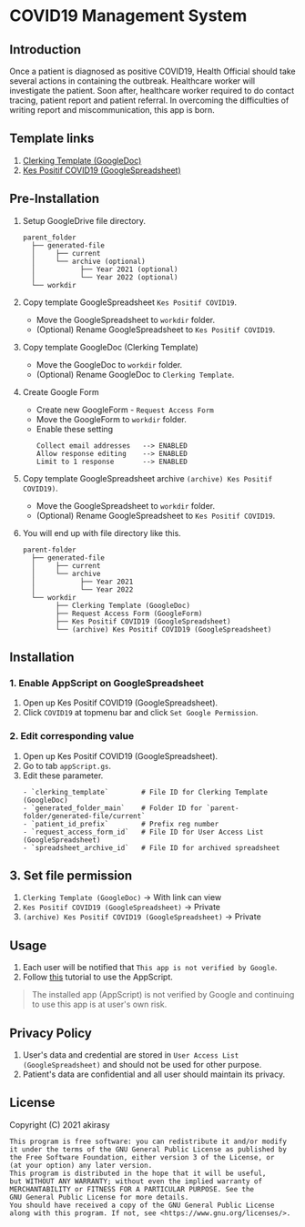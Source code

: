 # COVID19 Management System

## Introduction

Once a patient is diagnosed as positive COVID19, Health Official should take several actions in containing the outbreak. Healthcare worker will
investigate the patient. Soon after, healthcare worker required to do contact tracing, patient report and patient referral.
In overcoming the difficulties of writing report and miscommunication, this app is born.

## Template links

1. [Clerking Template (GoogleDoc)](https://docs.google.com/document/d/1zUMu0n-rj5PoevbcG2kduuSbnw6YwiFpT7Fwz1eLtEA/)
1. [Kes Positif COVID19 (GoogleSpreadsheet)](https://docs.google.com/spreadsheets/d/1p_9gPg47EE6Y8rIHMLlcgexXivjfC3_LquDe344qCL8/)

## Pre-Installation

1. Setup GoogleDrive file directory.
    ```
    parent_folder
      ├── generated-file
      │     ├── current
      │     └── archive (optional)
      │           ├── Year 2021 (optional)
      │           └── Year 2022 (optional)
      └── workdir
    ```

1. Copy template GoogleSpreadsheet `Kes Positif COVID19`.
    - Move the GoogleSpreadsheet to `workdir` folder.
    - (Optional) Rename GoogleSpreadsheet to `Kes Positif COVID19`.

1. Copy template GoogleDoc (Clerking Template)
    - Move the GoogleDoc to `workdir` folder.
    - (Optional) Rename GoogleDoc to `Clerking Template`.

1. Create Google Form
    - Create new GoogleForm - `Request Access Form`
    - Move the GoogleForm to `workdir` folder.
    - Enable these setting
        ```
        Collect email addresses   --> ENABLED
        Allow response editing    --> ENABLED
        Limit to 1 response       --> ENABLED
        ```

1. Copy template GoogleSpreadsheet archive `(archive) Kes Positif COVID19)`.
    - Move the GoogleSpreadsheet to `workdir` folder.
    - (Optional) Rename GoogleSpreadsheet to `Kes Positif COVID19`.

1. You will end up with file directory like this.
    ```
    parent-folder
      ├── generated-file
      │     ├── current
      │     └── archive
      │           ├── Year 2021
      │           └── Year 2022
      └── workdir
            ├── Clerking Template (GoogleDoc)
            ├── Request Access Form (GoogleForm)
            ├── Kes Positif COVID19 (GoogleSpreadsheet)
            └── (archive) Kes Positif COVID19 (GoogleSpreadsheet)
    ```

## Installation

### 1. Enable AppScript on GoogleSpreadsheet

1. Open up Kes Positif COVID19 (GoogleSpreadsheet).
1. Click `COVID19` at topmenu bar and click `Set Google Permission`.

### 2. Edit corresponding value

1. Open up Kes Positif COVID19 (GoogleSpreadsheet).
1. Go to tab `appScript.gs`.
1. Edit these parameter.
    ```
    - `clerking_template`        # File ID for Clerking Template (GoogleDoc)
    - `generated_folder_main`    # Folder ID for `parent-folder/generated-file/current`
    - `patient_id_prefix`        # Prefix reg number
    - `request_access_form_id`   # File ID for User Access List (GoogleSpreadsheet)
    - `spreadsheet_archive_id`   # File ID for archived spreadsheet
    ```

## 3. Set file permission

1. `Clerking Template (GoogleDoc)` -> With link can view
1. `Kes Positif COVID19 (GoogleSpreadsheet)` -> Private
1. `(archive) Kes Positif COVID19 (GoogleSpreadsheet)` -> Private

## Usage

1. Each user will be notified that `This app is not verified by Google`.
2. Follow [this](src/enable-appscript.pdf) tutorial to use the AppScript.
> The installed app (AppScript) is not verified by Google and continuing to use this app is at user's own risk.

## Privacy Policy

1. User's data and credential are stored in `User Access List (GoogleSpreadsheet)` and should not be used for other purpose.
2. Patient's data are confidential and all user should maintain its privacy.

## License

Copyright (C) 2021 akirasy
```
This program is free software: you can redistribute it and/or modify
it under the terms of the GNU General Public License as published by
the Free Software Foundation, either version 3 of the License, or
(at your option) any later version.
This program is distributed in the hope that it will be useful,
but WITHOUT ANY WARRANTY; without even the implied warranty of
MERCHANTABILITY or FITNESS FOR A PARTICULAR PURPOSE. See the
GNU General Public License for more details.
You should have received a copy of the GNU General Public License
along with this program. If not, see <https://www.gnu.org/licenses/>.
```
